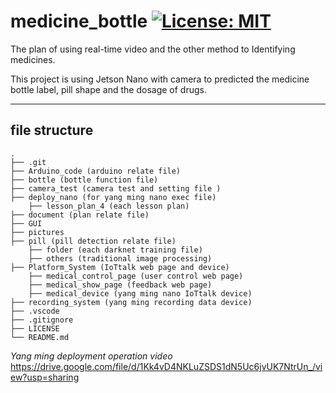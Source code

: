 
# medicine_bottle   [![License: MIT](https://img.shields.io/badge/License-MIT-yellow.svg)](./LICENSE)

The plan of using real-time video and the other method to Identifying medicines.

This project is using Jetson Nano with camera to predicted the medicine bottle label, pill shape and the dosage of drugs.



----------------------------------------

## file structure
    .
    ├── .git
    ├── Arduino_code (arduino relate file)
    ├── bottle (bottle function file)
    ├── camera_test (camera test and setting file )
    ├── deploy_nano (for yang ming nano exec file)
        ├── lesson_plan_4 (each lesson plan)
    ├── document (plan relate file)
    ├── GUI
    ├── pictures 
    ├── pill (pill detection relate file)
        ├── folder (each darknet training file)
        ├── others (traditional image processing)
    ├── Platform_System (IoTtalk web page and device)
        ├── medical_control_page (user control web page)
        ├── medical_show_page (feedback web page)
        ├── medical_device (yang ming nano IoTtalk device)
    ├── recording_system (yang ming recording data device)
    ├── .vscode
    ├── .gitignore
    ├── LICENSE
    └── README.md

*Yang ming deployment operation video*
https://drive.google.com/file/d/1Kk4vD4NKLuZSDS1dN5Uc6jvUK7NtrUn_/view?usp=sharing

